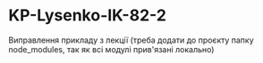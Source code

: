 # KP-Lysenko-IK-82-2

Виправлення прикладу з лекції (треба додати до проєкту папку node_modules, так як всі модулі прив'язані локально)

